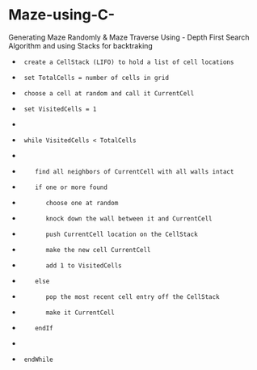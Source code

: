 # Maze-using-C-
Generating Maze Randomly & Maze Traverse
 Using - Depth First Search Algorithm and using Stacks for backtraking 
 
 *      create a CellStack (LIFO) to hold a list of cell locations
 *      set TotalCells = number of cells in grid
 *      choose a cell at random and call it CurrentCell
 *      set VisitedCells = 1 
 *
 *      while VisitedCells < TotalCells 
 *
 *         find all neighbors of CurrentCell with all walls intact
 *         if one or more found
 *            choose one at random
 *            knock down the wall between it and CurrentCell
 *            push CurrentCell location on the CellStack
 *            make the new cell CurrentCell
 *            add 1 to VisitedCells 
 *         else
 *            pop the most recent cell entry off the CellStack
 *            make it CurrentCell 
 *         endIf 
 *
 *      endWhile
